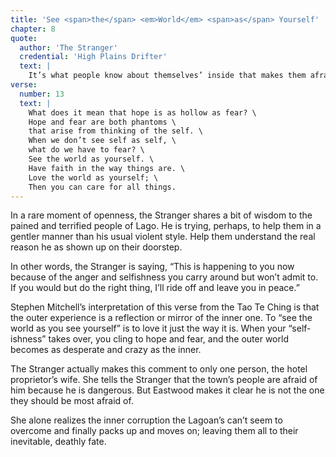 ```yaml
---
title: 'See <span>the</span> <em>World</em> <span>as</span> Yourself'
chapter: 8
quote:
  author: 'The Stranger'
  credential: 'High Plains Drifter'
  text: |
    It’s what people know about themselves’ inside that makes them afraid.
verse:
  number: 13
  text: |
    What does it mean that hope is as hollow as fear? \
    Hope and fear are both phantoms \
    that arise from thinking of the self. \
    When we don’t see self as self, \
    what do we have to fear? \
    See the world as yourself. \
    Have faith in the way things are. \
    Love the world as yourself; \
    Then you can care for all things.
---
```


In a rare moment of openness,
the Stranger shares a bit of wisdom to the pained and terrified people of Lago.
He is trying, perhaps,
to help them in a gentler manner than his usual violent style.
Help them understand the real reason he as shown up on their doorstep.

In other words, the Stranger is saying,
“This is happening to you now because of the anger and
selfishness you carry around but won’t admit to.
If you would but do the right thing, I’ll ride off and leave you in peace.”

Stephen Mitchell’s interpretation of this verse from the Tao Te Ching
is that the outer experience is a reflection or mirror of the inner one.
To “see the world as you see yourself” is to love it
just the way it is.
When your “self-ishness” takes over, you cling to hope and fear,
and the outer world becomes as desperate and crazy as the inner.

The Stranger actually makes this comment to only one person,
the hotel proprietor’s wife.
She tells the Stranger that the town’s people are afraid of him
because he is dangerous.
But Eastwood makes it clear he is not the one they should be most afraid of.

She alone realizes the inner corruption the Lagoan’s can’t seem to
overcome and finally packs up and moves on; leaving them all
to their inevitable, deathly fate.
